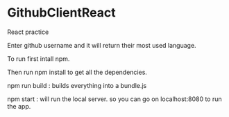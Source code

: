 # GithubClientReact

React practice

Enter github username and it will return their most used language.

To run first intall npm.

Then run npm install to get all the dependencies. 

npm run build : builds everything into a bundle.js

npm start : will run the local server. so you can go on localhost:8080 to run the app.
